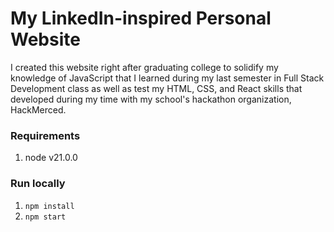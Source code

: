 # My LinkedIn-inspired Personal Website
I created this website right after graduating college to solidify my knowledge of JavaScript that I learned during my last semester in Full Stack Development class as well as test my HTML, CSS, and React skills that developed during my time with my school's hackathon organization, HackMerced.

### Requirements
1. node v21.0.0

### Run locally
1. `npm install`
2. `npm start`